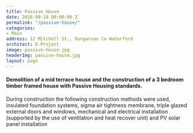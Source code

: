 ```yaml
---
title: Passive House
date: 2016-09-18 00:00:00 Z
permalink: "/passive-house/"
categories:
- Main
address: 12 Mitchell St., Dungarvan Co Waterford
architect: E-Project
image: passive-house.jpg
headerImg: passive-house.jpg
layout: page
---
```


#### Demolition of a mid terrace house and the construction of a 3 bedroom timber framed house with Passive Housing standards.

During construction the following construction methods were used, insulated foundation systems, sigma air tightness membrane, triple glazed external doors and windows, mechanical and electrical installation (supported by the use of ventilation and heat recover unit) and PV solar panel installation
